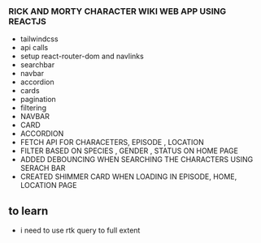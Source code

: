 ### RICK AND MORTY CHARACTER WIKI WEB APP USING REACTJS

- tailwindcss
- api calls
- setup react-router-dom and navlinks
- searchbar
- navbar
- accordion
- cards
- pagination
- filtering
- NAVBAR
- CARD
- ACCORDION
- FETCH API FOR CHARACETERS, EPISODE , LOCATION
- FILTER BASED ON SPECIES , GENDER , STATUS ON HOME PAGE
- ADDED DEBOUNCING WHEN SEARCHING THE CHARACTERS USING SERACH BAR
- CREATED SHIMMER CARD WHEN LOADING IN EPISODE, HOME, LOCATION PAGE

## to learn

- i need to use rtk query to full extent
